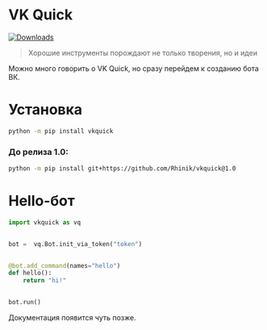 # VK Quick
[![Downloads](https://static.pepy.tech/personalized-badge/vkquick?period=total&units=international_system&left_color=black&right_color=orange&left_text=Downloads)](https://pepy.tech/project/vkquick)

> Хорошие инструменты порождают не только творения, но и идеи

Можно много говорить о VK Quick, но сразу перейдем к созданию бота ВК.

# Установка
```bash
python -m pip install vkquick
```

### До релиза 1.0:
```bash
python -m pip install git+https://github.com/Rhinik/vkquick@1.0
```

# Hello-бот

```python
import vkquick as vq


bot =  vq.Bot.init_via_token("token")


@bot.add_command(names="hello")
def hello():
    return "hi!"


bot.run()
```

Документация появится чуть позже.